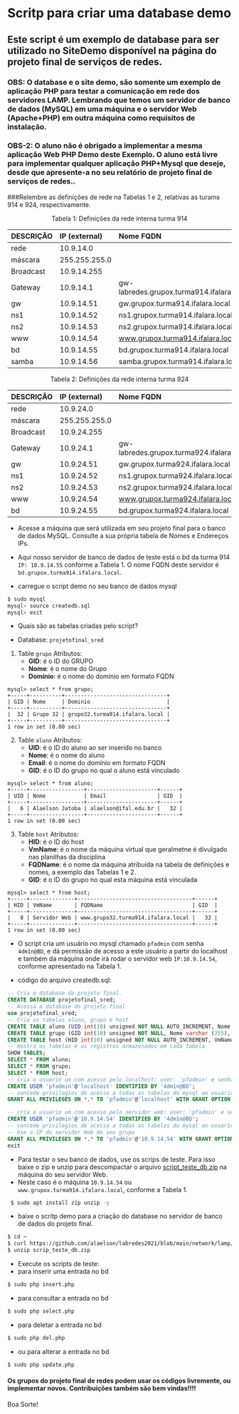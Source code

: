 # Scritp para criar uma database demo 
## Este script é um exemplo de database para ser utilizado no SiteDemo disponível na página do projeto final de serviços de redes.
### OBS: O database e o site demo, são somente um exemplo de aplicação PHP para testar a comunicação em rede dos servidores LAMP. Lembrando que temos um servidor de banco de dados (MySQL) em uma máquina e o servidor Web (Apache+PHP) em outra máquina como requisitos de instalação.
### OBS-2: O aluno não é obrigado a implementar a mesma aplicação Web PHP Demo deste Exemplo. O aluno está livre para implementar qualquer aplicação PHP+Mysql que deseje, desde que apresente-a no seu relatório de projeto final de serviços de redes..


###Relembre as definições de rede na Tabelas 1 e 2, relativas as turams 914 e 924, respectivamente.

<p><center> Tabela 1: Definições da rede interna turma 914</center></p>

| DESCRIÇÃO   | IP (external) | Nome FQDN                                 |
|:------------|:------------- |:------------------------------------------|
| rede        | 10.9.14.0     |                                           |
| máscara     | 255.255.255.0 |                                           |
| Broadcast   | 10.9.14.255   |                                           |
| Gateway     | 10.9.14.1     | gw-labredes.grupox.turma914.ifalara.local |
| gw          | 10.9.14.51    | gw.grupox.turma914.ifalara.local          |
| ns1         | 10.9.14.52    | ns1.grupox.turma914.ifalara.local         |
| ns2         | 10.9.14.53    | ns2.grupox.turma914.ifalara.local         |
| www         | 10.9.14.54    | www.grupox.turma914.ifalara.local         |
| bd          | 10.9.14.55    | bd.grupox.turma914.ifalara.local          |
| samba       | 10.9.14.56    | samba.grupox.turma914.ifalara.local       |

<p><center> Tabela 2: Definições da rede interna turma 924</center></p>

| DESCRIÇÃO   | IP (external) | Nome FQDN                                 |
|:------------|:------------- |:------------------------------------------|
| rede        | 10.9.24.0     |                                           |
| máscara     | 255.255.255.0 |                                           |
| Broadcast   | 10.9.24.255   |                                           |
| Gateway     | 10.9.24.1     | gw-labredes.grupox.turma924.ifalara.local |
| gw          | 10.9.24.51    | gw.grupox.turma924.ifalara.local          |
| ns1         | 10.9.24.52    | ns1.grupox.turma924.ifalara.local         |
| ns2         | 10.9.24.53    | ns2.grupox.turma924.ifalara.local         |
| www         | 10.9.24.54    | www.grupox.turma924.ifalara.local         |
| bd          | 10.9.24.55    | bd.grupox.turma924.ifalara.local          |

* Acesse a máquina que será utilizada em seu projeto final para o banco de dados MySQL. Consulte a sua própria tabela de Nomes e Endereços IPs.
* Aqui nosso servidor de banco de dados de teste está o bd da turma 914 ``IP: 10.9.14.55`` conforme a Tabela 1. O nome FQDN deste servidor é ``bd.grupox.turma914.ifalara.local``.

* carregue o script demo no seu banco de dados mysql
```bash
$ sudo mysql
mysql> source createdb.sql
mysql> exit
```
* Quais são as tabelas criadas pelo script?

* Database: ``projetofinal_sred``

1. Table ``grupo``
   Atributos:
      * **GID**: é o ID do GRUPO
      * **Nome**: é o nome do Grupo
      * **Domínio**: é o nome do domínio em formato FQDN
```
mysql> select * from grupo;
+-----+----------+--------------------------------+
| GID | Nome     | Dominio                        |
+-----+----------+--------------------------------+
|  32 | Grupo 32 | grupo32.turma914.ifalara.local |
+-----+----------+--------------------------------+
1 row in set (0.00 sec)

```
2. Table ``aluno``
   Atributos:
      * **UID**: é o ID do aluno ao ser inserido no banco
      * **Nome**: é o nome do aluno
      * **Email**: é o nome do domínio em formato FQDN
      * **GID**: é o ID do grupo no qual o aluno está vinculado
```
mysql> select * from aluno;
+-----+-----------------+----------------------+------+
| UID | Nome            | Email                | GID  |
+-----+-----------------+----------------------+------+
|   6 | Alaelson Jatoba | alaelson@ifal.edu.br |   32 |
+-----+-----------------+----------------------+------+
1 row in set (0.00 sec)

```
3. Table ``host``
   Atributos:
      * **HID**: é o ID do host
      * **VmName**: é o nome da máquina virtual que geralmetne é divulgado nas planilhas da disciplina
      * **FQDName**: é o nome da máquina atribuída na tabela de definições e nomes, a exemplo das Tabelas 1 e 2.
      * **GID**: é o ID do grupo no qual esta máquina está vinculada
```
mysql> select * from host;
+-----+--------------+------------------------------------+------+
| HID | VmName       | FQDName                            | GID  |
+-----+--------------+------------------------------------+------+
|   8 | Servidor Web | www.grupo32.turma914.ifalara.local |   32 |
+-----+--------------+------------------------------------+------+
1 row in set (0.00 sec)

```

* O script cria um usuário no mysql chamado ``pfadmin`` com senha ``4dm1n@BD``, e dá permissão de acesso a este usuário a partir do localhost e também da máquina onde irá rodar o servidor web ``IP:10.9.14.54``, conforme apresentado na Tabela 1. 

* código do arquivo createdb.sql:

```sql
-- Cria o database do projeto final.
CREATE DATABASE projetofinal_sred;
-- Acessa a database do projeto final
use projetofinal_sred;
-- Cria as tabelas aluno, grupo e host
CREATE TABLE aluno (UID int(10) unsigned NOT NULL AUTO_INCREMENT, Nome varchar (255), Email varchar (255), GID int,PRIMARY KEY (`UID`)) ENGINE=InnoDB DEFAULT CHARSET=utf8;
CREATE TABLE grupo (GID int(10) unsigned NOT NULL, Nome varchar (255), Dominio varchar (255), PRIMARY KEY (`GID`)) ENGINE=InnoDB DEFAULT CHARSET=utf8;
CREATE TABLE host (HID int(10) unsigned NOT NULL AUTO_INCREMENT, VmName varchar (255), FQDName varchar (255), GID int, PRIMARY KEY (`HID`)) ENGINE=InnoDB DEFAULT CHARSET=utf8;
-- mostra as tabelas e os registros armazenados em cada tabela
SHOW TABLES;
SELECT * FROM aluno;
SELECT * FROM grupo;
SELECT * FROM host;
-- cria o usuario um com acesso pelo localhost: user: 'pfadmin' e senha '4dm1n@BD'
CREATE USER 'pfadmin'@'localhost' IDENTIFIED BY '4dm1n@BD';
-- concede privilegios de acesso a todas as tabelas do mysql ao usuario 'pfadmin'
GRANT ALL PRIVILEGES ON *.* TO 'pfadmin'@'localhost' WITH GRANT OPTION;

-- cria o usuario um com acesso pelo servidor web: user: 'pfadmin' e senha '4dm1n@BD'. Então coloque o IP do servidor web
CREATE USER 'pfadmin'@'10.9.14.54' IDENTIFIED BY '4dm1n@BD';
-- concede privilegios de acesso a todas as tabelas do mysql ao usuario 'pfadmin' logando remotamente pelo ip 10.9.14.54.
-- Use o IP do servidor Web do seu grupo
GRANT ALL PRIVILEGES ON *.* TO 'pfadmin'@'10.9.14.54' WITH GRANT OPTION;
exit
```

* Para testar o seu banco de dados, use os scrips de teste. Para isso baixe o zip e unzip para descompactar o arquivo [script_teste_db.zip]( https://github.com/alaelson/labredes2021/blob/main/network/lamp/testedb/script_teste_db.zip) na máquina do seu servidor Web.
* Neste caso é o máquina ``10.9.14.54`` ou ``www.grupox.turma914.ifalara.local``, conforme a Tabela 1.

```bash
 $ sudo apt install zip unzip -y
```
* baixe o scritp demo para a criação do database no servidor de banco de dados do projeto final.
```bash
$ cd ~
$ curl https://github.com/alaelson/labredes2021/blob/main/network/lamp/testedb/script_teste_db.zip
$ unzip scrip_teste_db.zip
```

* Execute os scripts de teste:
* para inserir uma entrada no bd
```bash
$ sudo php insert.php
```
* para consultar a entrada no bd
```bash
$ sudo php select.php
```
* para deletar a entrada no bd
```bash
$ sudo php del.php
```
* ou para alterar a entrada no bd
```bash
$ sudo php update.php
```


#### Os grupos do projeto final de redes podem usar os códigos livremente, ou implementar novos. Contribuições também são bem vindas!!!!

Boa Sorte!


